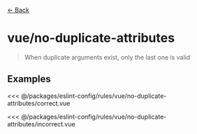 [&#x2190; Back](./)
# vue/no-duplicate-attributes <badge text="error" type="error" vertical="middle"/>

> When duplicate arguments exist, only the last one is valid


## Examples

<code-highlight>
 
<div slot="correct">

<<< @/packages/eslint-config/rules/vue/no-duplicate-attributes/correct.vue

</div>

 
<div slot="incorrect">

<<< @/packages/eslint-config/rules/vue/no-duplicate-attributes/incorrect.vue

</div>

 
</code-highlight>

